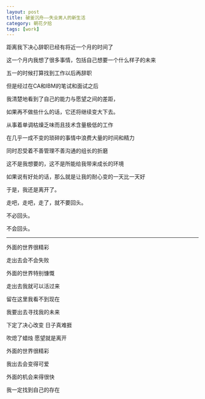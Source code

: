 ```yaml
---
layout: post
title: 破釜沉舟——失业男人的新生活
category: 朝花夕拾
tags: [work]
---
```

距离我下决心辞职已经有将近一个月的时间了 
	
这一个月内我想了很多事情，包括自己想要一个什么样子的未来 
	
五一的时候打算找到工作以后再辞职 
	
但是经过在CA和IBM的笔试和面试之后 
	
我清楚地看到了自己的能力与愿望之间的差距， 
	
如果再不做些什么的话，它还将继续变大下去。 
	
从事着单调枯燥乏味而且技术含量极低的工作 
	
在几乎一成不变的琐碎的事情中浪费大量的时间和精力 
	
同时忍受着不善管理不善沟通的组长的折磨 
	
这不是我想要的，这不是所能给我带来成长的环境 
	
如果说有好处的话，那么就是让我的耐心变的一天比一天好 
	
于是，我还是离开了。 
	
走吧，走吧，走了，就不要回头。 
	
不必回头。 
	
不会回头。 
	
------------------------------------- 
	
外面的世界很精彩 
	
走出去会不会失败 
	
外面的世界特别慷慨 
	
走出去我就可以活过来 
	
留在这里我看不到现在 
	
我要出去寻找我的未来 
	
下定了决心改变 日子真难捱 
	
吹熄了蜡烛 愿望就是离开 
	
外面的世界很精彩 
	
我出去会变得可爱 
	
外面的机会来得很快 
	
我一定找到自己的存在